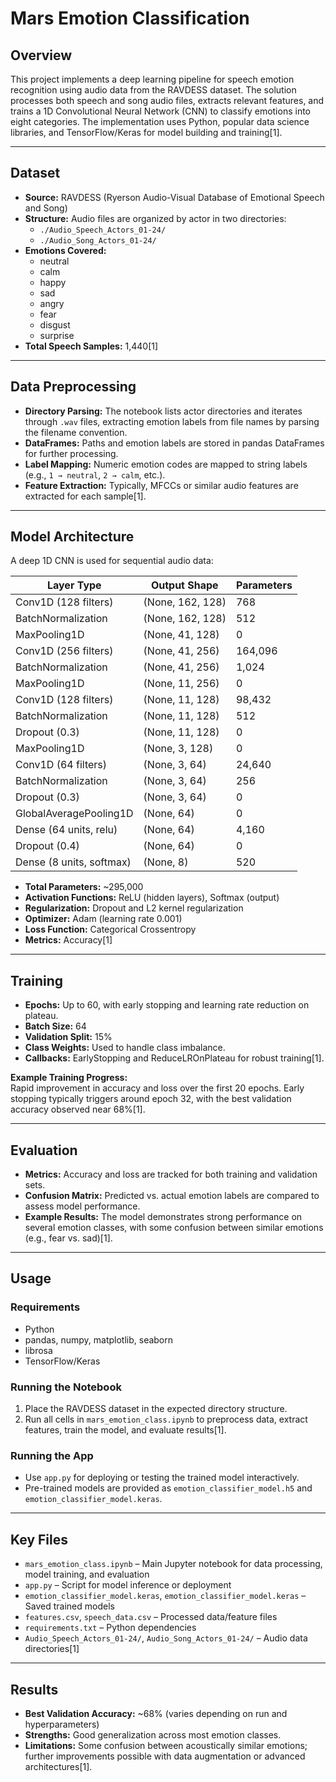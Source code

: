 # Mars Emotion Classification

## Overview

This project implements a deep learning pipeline for speech emotion recognition using audio data from the RAVDESS dataset. The solution processes both speech and song audio files, extracts relevant features, and trains a 1D Convolutional Neural Network (CNN) to classify emotions into eight categories. The implementation uses Python, popular data science libraries, and TensorFlow/Keras for model building and training[1].

---

## Dataset

- **Source:** RAVDESS (Ryerson Audio-Visual Database of Emotional Speech and Song)
- **Structure:** Audio files are organized by actor in two directories:
  - `./Audio_Speech_Actors_01-24/`
  - `./Audio_Song_Actors_01-24/`
- **Emotions Covered:**
  - neutral
  - calm
  - happy
  - sad
  - angry
  - fear
  - disgust
  - surprise
- **Total Speech Samples:** 1,440[1]

---

## Data Preprocessing

- **Directory Parsing:** The notebook lists actor directories and iterates through `.wav` files, extracting emotion labels from file names by parsing the filename convention.
- **DataFrames:** Paths and emotion labels are stored in pandas DataFrames for further processing.
- **Label Mapping:** Numeric emotion codes are mapped to string labels (e.g., `1 → neutral`, `2 → calm`, etc.).
- **Feature Extraction:** Typically, MFCCs or similar audio features are extracted for each sample[1].

---

## Model Architecture

A deep 1D CNN is used for sequential audio data:

| Layer Type               | Output Shape     | Parameters |
|--------------------------|-----------------|------------|
| Conv1D (128 filters)     | (None, 162, 128)| 768        |
| BatchNormalization       | (None, 162, 128)| 512        |
| MaxPooling1D             | (None, 41, 128) | 0          |
| Conv1D (256 filters)     | (None, 41, 256) | 164,096    |
| BatchNormalization       | (None, 41, 256) | 1,024      |
| MaxPooling1D             | (None, 11, 256) | 0          |
| Conv1D (128 filters)     | (None, 11, 128) | 98,432     |
| BatchNormalization       | (None, 11, 128) | 512        |
| Dropout (0.3)            | (None, 11, 128) | 0          |
| MaxPooling1D             | (None, 3, 128)  | 0          |
| Conv1D (64 filters)      | (None, 3, 64)   | 24,640     |
| BatchNormalization       | (None, 3, 64)   | 256        |
| Dropout (0.3)            | (None, 3, 64)   | 0          |
| GlobalAveragePooling1D   | (None, 64)      | 0          |
| Dense (64 units, relu)   | (None, 64)      | 4,160      |
| Dropout (0.4)            | (None, 64)      | 0          |
| Dense (8 units, softmax) | (None, 8)       | 520        |

- **Total Parameters:** ~295,000
- **Activation Functions:** ReLU (hidden layers), Softmax (output)
- **Regularization:** Dropout and L2 kernel regularization
- **Optimizer:** Adam (learning rate 0.001)
- **Loss Function:** Categorical Crossentropy
- **Metrics:** Accuracy[1]

---

## Training

- **Epochs:** Up to 60, with early stopping and learning rate reduction on plateau.
- **Batch Size:** 64
- **Validation Split:** 15%
- **Class Weights:** Used to handle class imbalance.
- **Callbacks:** EarlyStopping and ReduceLROnPlateau for robust training[1].

**Example Training Progress:**  
Rapid improvement in accuracy and loss over the first 20 epochs. Early stopping typically triggers around epoch 32, with the best validation accuracy observed near 68%[1].

---

## Evaluation

- **Metrics:** Accuracy and loss are tracked for both training and validation sets.
- **Confusion Matrix:** Predicted vs. actual emotion labels are compared to assess model performance.
- **Example Results:** The model demonstrates strong performance on several emotion classes, with some confusion between similar emotions (e.g., fear vs. sad)[1].

---

## Usage

### Requirements

- Python 
- pandas, numpy, matplotlib, seaborn
- librosa
- TensorFlow/Keras

### Running the Notebook

1. Place the RAVDESS dataset in the expected directory structure.
2. Run all cells in `mars_emotion_class.ipynb` to preprocess data, extract features, train the model, and evaluate results[1].

### Running the App

- Use `app.py` for deploying or testing the trained model interactively.
- Pre-trained models are provided as `emotion_classifier_model.h5` and `emotion_classifier_model.keras`.

---

## Key Files

- `mars_emotion_class.ipynb` – Main Jupyter notebook for data processing, model training, and evaluation
- `app.py` – Script for model inference or deployment
- `emotion_classifier_model.keras`, `emotion_classifier_model.keras` – Saved trained models
- `features.csv`, `speech_data.csv` – Processed data/feature files
- `requirements.txt` – Python dependencies
- `Audio_Speech_Actors_01-24/`, `Audio_Song_Actors_01-24/` – Audio data directories[1]

---

## Results

- **Best Validation Accuracy:** ~68% (varies depending on run and hyperparameters)
- **Strengths:** Good generalization across most emotion classes.
- **Limitations:** Some confusion between acoustically similar emotions; further improvements possible with data augmentation or advanced architectures[1].

